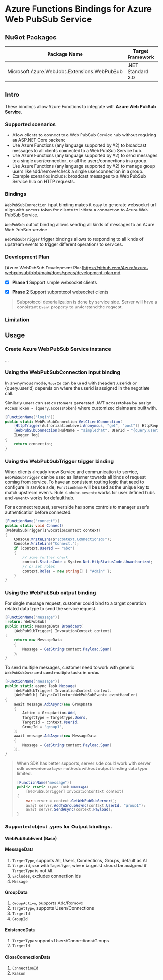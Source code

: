 # Azure Functions Bindings for Azure Web PubSub Service

## NuGet Packages

Package Name | Target Framework | NuGet
---|---|---
Microsoft.Azure.WebJobs.Extensions.WebPubSub | .NET Standard 2.0 | 

## Intro
These bindings allow Azure Functions to integrate with **Azure Web PubSub Service**.

### Supported scenarios

- Allow clients to connect to a Web PubSub Service hub without requiring an ASP.NET Core backend
- Use Azure Functions (any language supported by V2) to broadcast messages to all clients connected to a Web PubSub Service hub.
- Use Azure Functions (any language supported by V2) to send messages to a single user/connection, or all the users/connections in a group.
- Use Azure Functions (any language supported by V2) to manage group users like add/remove/check a single user/connection in a group.
- Example scenarios include: broadcast messages to a Web PubSub Service hub on HTTP requests.

### Bindings

`WebPubSubConnection` input binding makes it easy to generate websocket url align with access token for clients to initiate a connection to Azure Web PubSub Service.

`WebPubSub` output binding allows sending all kinds of messages to an Azure Web PubSub service.

`WebPubSubTrigger` trigger bindings allows to responding to all kinds of upstream events to trigger different operations to services.

### Development Plan

[Azure WebPubSub Development Plan]https://github.com/Azure/azure-webpubsub/blob/main/docs/specs/development-plan.md

- [x] **Phase 1** Support simple websocket clients

- [x] **Phase 2** Support subprotocol websocket clients

> Subprotocol deserialization is done by service side. Server will have a consistant `Event` property to understand the request.

### Limitation


## Usage

### Create Azure Web PubSub Service instance
...

### Using the WebPubSubConnection input binding

In anonymous mode, `UserId` can be used with {headers.userid} or {query.userid} depends on where the userid is assigned in the negotiate call.

Similarly users can set customers generated JWT accesstoken by assign `AccessToken = {query.accesstoken}` where customized claims are built with. 

```cs
[FunctionName("login")]
public static WebPubSubConnection GetClientConnection(
    [HttpTrigger(AuthorizationLevel.Anonymous, "get", "post")] HttpRequest req,
    [WebPubSubConnection(HubName = "simplechat", UserId = "{query.userid}")] WebPubSubConnectioconnection,
    ILogger log)
{
    return connection;
}
```

### Using the WebPubSubTrigger trigger binding

When clients already know Service and communication to service, `WebPubSubTrigger` can be used as listerner towards all kinds of request coming from service. To have an consistent routing logic that need to configure in service side, `FunctionName` will be used as the unique key to match upstream events. Rule is `<hub>-<event>` works for user defined hubs and `<event>` works for default hub. 

For a connect request, server side has some controls to manager user's authentication before connected.

```cs
[FunctionName("connect")]
public static void Connect(
[WebPubSubTrigger]InvocationContext context)
{
    Console.WriteLine($"{context.ConnectionId}");
    Console.WriteLine("Connect.");
    if (context.UserId == "abc")
    {
        // some further check
        context.StatusCode = System.Net.HttpStatusCode.Unauthorized;
        // or set roles
        context.Roles = new string[] { "Admin" };
    }
}
```

### Using the WebPubSub output binding

For single message request, customer could bind to a target operation related data type to send the service request.

```cs
[FunctionName("message")]
[return: WebPubSub]
public static MessageData Broadcast(
    [WebPubSubTrigger] InvocationContext context)
{
    return new MessageData
    {
        Message = GetString(context.Payload.Span)
    };
}
```

To send multiple messages, customer need to work with generic `WebPubSubData` and send multiple tasks in order.

```cs
[FunctionName("message")]
public static async Task Message(
    [WebPubSubTrigger] InvocationContext context,
    [WebPubSub] IAsyncCollector<WebPubSubEvent> eventHandler)
{
    await message.AddAsync(new GroupData
    {
        Action = GroupAction.Add,
        TargetType = TargetType.Users,
        TargetId = context.UserId,
        GroupId = "group1",
    })
    await message.AddAsync(new MessageData
    {
        Message = GetString(context.Payload.Span)
    });
}
```

> When SDK has better supports, server side could work with server sdk convenience layer methods without output binding data type limited.
> ```cs
> [FunctionName("message")]
> public static async Task Message(
>     [WebPubSubTrigger] InvocationContext context)
> {
>     var server = context.GetWebPubSubServer();
>     await server.AddToGroupAsync(context.UserId, "group1");
>     await server.SendAsync(context.Payload);
> }
> ```

### Supported object types for Output bindings.

#### WebPubSubEvent (Base)

#### MessageData

1. `TargetType`, supports All, Users, Connections, Groups, default as All
2. `TargetId`, use with `TagetType`, where target id should be assigned if `TargetType` is not All.
3. `Excludes`, excludes connection ids
4. `Message`

#### GroupData

1. `GroupAction`, supports Add/Remove
2. `TargetType`, supports Users/Connections
3. `TargetId`
4. `GroupId`

#### ExistenceData

1. `TargetType` supports Users/Connections/Groups
2. `TargetId`

#### CloseConnectionData

1. `ConnectionId`
2. `Reason`